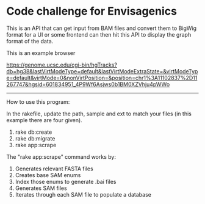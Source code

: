 # Code challenge for Envisagenics

This is an API that can get input from BAM files and convert them to BigWig format for a UI or some frontend can then hit this API to display the graph format of the data.


This is an example browser

https://genome.ucsc.edu/cgi-bin/hgTracks?db=hg38&lastVirtModeType=default&lastVirtModeExtraState=&virtModeType=default&virtMode=0&nonVirtPosition=&position=chr1%3A11102837%2D11267747&hgsid=601834951_4P9Wf6Asjws0b1BM0XZVhju4pWWo

---

How to use this program:

In the rakefile, update the path, sample and ext to match your files (in this example there are four given).

1. rake db:create
2. rake db:migrate
3. rake app:scrape

The "rake app:scrape" command works by:

1. Generates relevant FASTA files
2. Creates base SAM enums
3. Index those enums to generate .bai files
4. Generates SAM files
5. Iterates through each SAM file to populate a database
